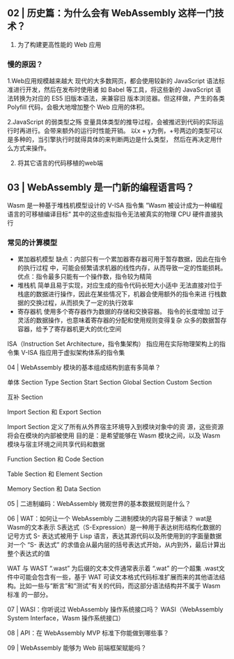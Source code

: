 ## 02 | 历史篇：为什么会有 WebAssembly 这样一门技术？
1. 为了构建更高性能的 Web 应用


### 慢的原因？
1.Web应用规模越来越大
现代的大多数网页，都会使用较新的 JavaScript 语法标准进行开发，然后在发布时使用诸
如 Babel 等工具，将这些新的 JavaScript 语法转换为对应的 ES5 旧版本语法，来兼容旧
版本浏览器。但这样做，产生的各类 Polyfill 代码，会极大地增加整个 Web 应用的体积。


2.JavaScript 的弱类型之殇
变量具体类型的推导过程，会被推迟到代码的实际运行时再进行。会带来额外的运行时性能开销。
以x + y为例，+号两边的类型可以是多种的，当引擎执行时就得具体的来判断两边是什么类型，
然后在再决定用什么方式来操作。


2. 将其它语言的代码移植的web端




## 03 | WebAssembly 是一门新的编程语言吗？
Wasm 是一种基于堆栈机模型设计的 V-ISA 指令集
”Wasm 被设计成为一种编程语言的可移植编译目标“
其中的这些虚拟指令无法被真实的物理 CPU 硬件直接执行


### 常见的计算模型
* 累加器机模型
    缺点：内部只有一个累加器寄存器可用于暂存数据，因此在指令的执行过程
    中，可能会频繁请求机器的线性内存，从而导致一定的性能损耗。
    优点：指令最多只能有一个操作数，指令较为精简
* 堆栈机
    简单且易于实现，对应生成的指令代码长短大小适中
    无法直接对位于栈底的数据进行操作，因此在某些情况下，机器会使用额外的指令来进
    行栈数据的交换过程，从而损失了一定的执行效率    
* 寄存器机
    使用多个寄存器作为数据的存储和交换容器。
    指令的长度增加
    过于灵活的数据操作，也意味着寄存器的分配和使用规则变得复杂
    众多的数据暂存容器，给予了寄存器机更大的优化空间




ISA（Instruction Set Architecture，指令集架构）  指应用在实际物理架构上的指令集
V-ISA 指应用于虚拟架构体系的指令集




04 | WebAssembly 模块的基本组成结构到底有多简单？


单体 Section
Type Section
Start Section
Global Section
Custom Section


互补 Section


Import Section 和 Export Section


Import Section
定义了所有从外界宿主环境导入到模块对象中的资
源，这些资源将会在模块的内部被使用
目的是：是希望能够在 Wasm 模块之间，以及 Wasm 模块与宿主环境之间共享代码和数据




Function Section 和 Code Section




Table Section 和 Element Section




Memory Section 和 Data Section




05 | 二进制编码：WebAssembly 微观世界的基本数据规则是什么？










06 | WAT：如何让一个 WebAssembly 二进制模块的内容易于解读？
wat是Wasm的文本表示
S表达式（S-Expression）是一种用于表达树形结构化数据的记号方式
S- 表达式被用于 Lisp 语言，表达其源代码以及所使用到的字面量数据
对一个 “S- 表达式” 的求值会从最内层的括号表达式开始，从内到外，最后计算出整个表达式的值


WAT 与 WAST
“.wast” 为后缀的文本文件通常表示着 “.wat” 的一个超集
.wast文件中可能会包含有一些，基于 WAT 可读文本格式代码标准扩展而来的其他语法结
构。比如一些与“断言”和“测试”有关的代码，而这部分语法结构并不属于 Wasm 标准
的一部分。








07 | WASI：你听说过 WebAssembly 操作系统接口吗？
WASI（WebAssembly System Interface，Wasm 操作系统接口）




08 | API：在 WebAssembly MVP 标准下你能做到哪些事？


09 | WebAssembly 能够为 Web 前端框架赋能吗？    







